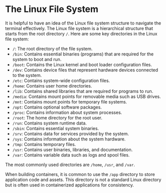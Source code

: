 # The Linux File System

It is helpful to have an idea of the Linux file system structure to navigate the terminal effectively. The Linux file system is a hierarchical structure that starts from the root directory `/`. Here are some key directories in the Linux file system:

- `/`: The root directory of the file system.
- `/bin`: Contains essential binaries (programs) that are required for the system to boot and run.
- `/boot`: Contains the Linux kernel and boot loader configuration files.
- `/dev`: Contains device files that represent hardware devices connected to the system.
- `/etc`: Contains system-wide configuration files.
- `/home`: Contains user home directories.
- `/lib`: Contains shared libraries that are required for programs to run.
- `/media`: Contains mount points for removable media such as USB drives.
- `/mnt`: Contains mount points for temporary file systems.
- `/opt`: Contains optional software packages.
- `/proc`: Contains information about system processes.
- `/root`: The home directory for the root user.
- `/run`: Contains system runtime data.
- `/sbin`: Contains essential system binaries.
- `/srv`: Contains data for services provided by the system.
- `/sys`: Contains information about the system hardware.
- `/tmp`: Contains temporary files.
- `/usr`: Contains user binaries, libraries, and documentation.
- `/var`: Contains variable data such as logs and spool files.

The most commonly used directories are `/home`, `/usr`, and `/var`.

When building containers, it is common to use the `/app` directory to store application code and assets. This directory is not a standard Linux directory but is often used in containerized applications for consistency.
